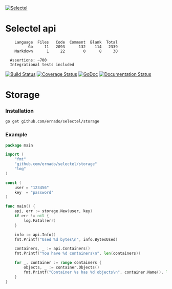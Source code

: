 [![Selectel](http://blog.selectel.ru/wp-content/themes/selectel/static/img/selectel.png)](https://selectel.ru/)

Selectel api
=======
```
    Language  Files   Code  Comment  Blank  Total
          Go     11   2093      132    114   2339
    Markdown      1     22        0      8     30

  Assertions: ~700
  Integrational tests included
```

[![Build Status](https://travis-ci.org/ernado/selectel.svg?branch=master)](https://travis-ci.org/ernado/selectel)
[![Coverage Status](https://img.shields.io/coveralls/ernado/selectel.svg)](https://coveralls.io/r/ernado/selectel)
[![GoDoc](https://godoc.org/github.com/ernado/selectel?status.svg)](https://godoc.org/github.com/ernado/selectel)
[![Documentation Status](https://readthedocs.org/projects/selectel-api/badge/?version=latest)](http://selectel-api.readthedocs.org/en/latest/)

Storage
=======

### Installation
```bash
go get github.com/ernado/selectel/storage
```

### Example 
```go
package main

import (
	"fmt"
	"github.com/ernado/selectel/storage"
	"log"
)

const (
	user = "123456"
	key  = "password"
)

func main() {
	api, err := storage.New(user, key)
	if err != nil {
		log.Fatal(err)
	}

	info := api.Info()
	fmt.Printf("Used %d bytes\n", info.BytesUsed)

	containers, _ := api.Containers()
	fmt.Printf("You have %d containers\n", len(containers))

	for _, container := range containers {
		objects, _ := container.Objects()
		fmt.Printf("Container %s has %d objects\n", container.Name(), len(objects))
	}
}

```


